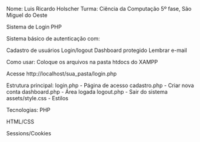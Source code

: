 Nome: Luis Ricardo Holscher
Turma: Ciência da Computação 5º fase, São Miguel do Oeste


Sistema de Login PHP

Sistema básico de autenticação com:

Cadastro de usuários
Login/logout
Dashboard protegido
Lembrar e-mail

Como usar:
Coloque os arquivos na pasta htdocs do XAMPP

Acesse http://localhost/sua_pasta/login.php

Estrutura principal:
login.php - Página de acesso
cadastro.php - Criar nova conta
dashboard.php - Área logada
logout.php - Sair do sistema
assets/style.css - Estilos

Tecnologias:
PHP

HTML/CSS

Sessions/Cookies

